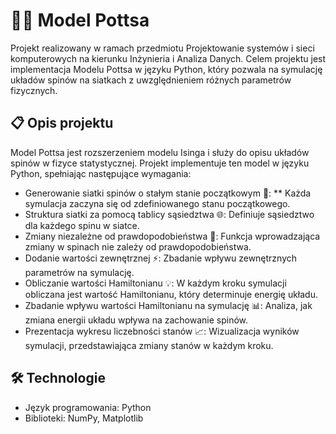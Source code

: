 # 🧑‍💻 Model Pottsa
Projekt realizowany w ramach przedmiotu Projektowanie systemów i sieci komputerowych na kierunku Inżynieria i Analiza Danych. Celem projektu jest implementacja Modelu Pottsa w języku Python, który pozwala na symulację układów spinów na siatkach z uwzględnieniem różnych parametrów fizycznych.

## 📋 Opis projektu
Model Pottsa jest rozszerzeniem modelu Isinga i służy do opisu układów spinów w fizyce statystycznej. Projekt implementuje ten model w języku Python, spełniając następujące wymagania:
* Generowanie siatki spinów o stałym stanie początkowym 🧩:
** Każda symulacja zaczyna się od zdefiniowanego stanu początkowego.
* Struktura siatki za pomocą tablicy sąsiedztwa 🌐: Definiuje sąsiedztwo dla każdego spinu w siatce.
* Zmiany niezależne od prawdopodobieństwa 🔄: Funkcja wprowadzająca zmiany w spinach nie zależy od prawdopodobieństwa.
* Dodanie wartości zewnętrznej ⚡: Zbadanie wpływu zewnętrznych parametrów na symulację.
* Obliczanie wartości Hamiltonianu 💡: W każdym kroku symulacji obliczana jest wartość Hamiltonianu, który determinuje energię układu.
* Zbadanie wpływu wartości Hamiltonianu na symulację 📊: Analiza, jak zmiana energii układu wpływa na zachowanie spinów.
* Prezentacja wykresu liczebności stanów 📈: Wizualizacja wyników symulacji, przedstawiająca zmiany stanów w każdym kroku.

## 🛠️ Technologie
* Język programowania: Python
* Biblioteki: NumPy, Matplotlib
